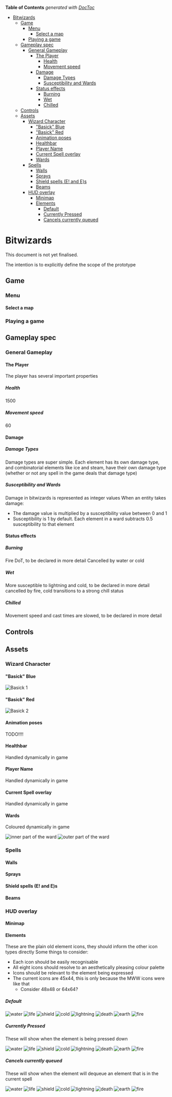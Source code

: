 <!-- START doctoc generated TOC please keep comment here to allow auto update -->
<!-- DON'T EDIT THIS SECTION, INSTEAD RE-RUN doctoc TO UPDATE -->
**Table of Contents**  *generated with [DocToc](https://github.com/thlorenz/doctoc)*

- [Bitwizards](#bitwizards)
  - [Game](#game)
    - [Menu](#menu)
      - [Select a map](#select-a-map)
    - [Playing a game](#playing-a-game)
  - [Gameplay spec](#gameplay-spec)
    - [General Gameplay](#general-gameplay)
      - [The Player](#the-player)
        - [Health](#health)
        - [Movement speed](#movement-speed)
      - [Damage](#damage)
        - [Damage Types](#damage-types)
        - [Susceptibility and Wards](#susceptibility-and-wards)
      - [Status effects](#status-effects)
        - [Burning](#burning)
        - [Wet](#wet)
        - [Chilled](#chilled)
  - [Controls](#controls)
  - [Assets](#assets)
    - [Wizard Character](#wizard-character)
      - ["Basick" Blue](#basick-blue)
      - ["Basick" Red](#basick-red)
      - [Animation poses](#animation-poses)
      - [Healthbar](#healthbar)
      - [Player Name](#player-name)
      - [Current Spell overlay](#current-spell-overlay)
      - [Wards](#wards)
    - [Spells](#spells)
      - [Walls](#walls)
      - [Sprays](#sprays)
      - [Shield spells (E! and E)s](#shield-spells-e-and-es)
      - [Beams](#beams)
    - [HUD overlay](#hud-overlay)
      - [Minimap](#minimap)
      - [Elements](#elements)
        - [Default](#default)
        - [Currently Pressed](#currently-pressed)
        - [Cancels currently queued](#cancels-currently-queued)

<!-- END doctoc generated TOC please keep comment here to allow auto update -->

# Bitwizards

This document is not yet finalised.

The intention is to explicitly define the scope of the prototype

## Game
### Menu
#### Select a map
### Playing a game

## Gameplay spec
### General Gameplay
#### The Player
The player has several important properties
##### Health
1500
##### Movement speed
60
#### Damage
##### Damage Types
Damage types are super simple. Each element has its own damage type, and combinatorial elements like ice and steam, have their own damage type (whether or not any spell in the game deals that damage type)
##### Susceptibility and Wards
Damage in bitwizards is represented as integer values
When an entity takes damage:
- The damage value is multiplied by a susceptibility value between 0 and 1
- Susceptibility is 1 by default. Each element in a ward subtracts 0.5 susceptibility to that element

#### Status effects
##### Burning
Fire DoT, to be declared in more detail
Cancelled by water or cold
##### Wet
More susceptible to lightning and cold, to be declared in more detail
cancelled by fire, cold transitions to a strong chill status
##### Chilled
Movement speed and cast times are slowed, to be declared in more detail
## Controls

## Assets
### Wizard Character
#### "Basick" Blue
![Basick 1](/resources/images/wizards/basick_blue.png)
#### "Basick" Red
![Basick 2](/resources/images/wizards/basick_red.png)
#### Animation poses
TODO!!!!
#### Healthbar
Handled dynamically in game
#### Player Name
Handled dynamically in game
#### Current Spell overlay
Handled dynamically in game
#### Wards
Coloured dynamically in game

![inner part of the ward](/resources/images/wards/inner_alpha.png)
![outer part of the ward](/resources/images/wards/outer_alpha.png)
### Spells
#### Walls
#### Sprays
#### Shield spells (E! and E)s
#### Beams
### HUD overlay
#### Minimap
#### Elements
These are the plain old element icons, they should inform the other icon types directly
Some things to consider:
- Each icon should be easily recognisable
- All eight icons should resolve to an aesthetically pleasing colour palette
- Icons should be relevant to the element being expressed
- The current icons are 45x44, this is only because the MWW icons were like that
  - Consider 48x48 or 64x64?

##### Default
![water](/resources/images/elements/water.png)
![life](/resources/images/elements/life.png)
![shield](/resources/images/elements/shield.png)
![cold](/resources/images/elements/cold.png)
![lightning](/resources/images/elements/lightning.png)
![death](/resources/images/elements/death.png)
![earth](/resources/images/elements/earth.png)
![fire](/resources/images/elements/fire.png)

##### Currently Pressed
These will show when the element is being pressed down

![water](/resources/images/elements/pressed/water.png)
![life](/resources/images/elements/pressed/life.png)
![shield](/resources/images/elements/pressed/shield.png)
![cold](/resources/images/elements/pressed/cold.png)
![lightning](/resources/images/elements/pressed/lightning.png)
![death](/resources/images/elements/pressed/death.png)
![earth](/resources/images/elements/pressed/earth.png)
![fire](/resources/images/elements/pressed/fire.png)

##### Cancels currently queued
These will show when the element will dequeue an element that is in the current spell

![water](/resources/images/elements/cancelling/water.png)
![life](/resources/images/elements/cancelling/life.png)
![shield](/resources/images/elements/cancelling/shield.png)
![cold](/resources/images/elements/cancelling/cold.png)
![lightning](/resources/images/elements/cancelling/lightning.png)
![death](/resources/images/elements/cancelling/death.png)
![earth](/resources/images/elements/cancelling/earth.png)
![fire](/resources/images/elements/cancelling/fire.png)